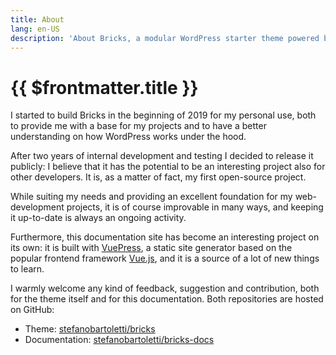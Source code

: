 ```yaml
---
title: About
lang: en-US
description: 'About Bricks, a modular WordPress starter theme powered by Bootstrap and Gulp'
---
```


# {{ $frontmatter.title }}

I started to build Bricks in the beginning of 2019 for my personal use, both to provide me with a base for my projects and to have a  better understanding on how WordPress works under the hood.

After two years of internal development and testing I decided to release it publicly: I believe that it has the potential to be an interesting project also for other developers. It is, as a matter of fact, my first open-source project.

While suiting my needs and providing an excellent foundation for my web-development projects, it is of course improvable in many ways, and keeping it up-to-date is always an ongoing activity.

Furthermore, this documentation site has become an interesting project on its own: it is built with [VuePress](https://vuepress.vuejs.org/), a static site generator based on the popular frontend framework [Vue.js](https://vuejs.org/), and it is a source of a lot of new things to learn.

I warmly welcome any kind of feedback, suggestion and contribution, both for the theme itself and for this documentation. Both repositories are hosted on GitHub:

  - Theme: [stefanobartoletti/bricks](https://github.com/stefanobartoletti/bricks)
  - Documentation: [stefanobartoletti/bricks-docs](https://github.com/stefanobartoletti/bricks-docs)